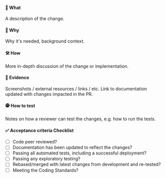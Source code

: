 <!--
Please use the Conventional Commits specification as PR Name/Title and for all commits

[Conventional Commits](https://www.conventionalcommits.org)

Example
```
<type>: <description> <optional: - work item number>

feat: repo base files
feat: repo base files - 949
```
-->

#### 📲 What

A description of the change.

<!--
If you have access, to link to the Azure Devops Ticket type `AB#{ID}` in this PR or commit message, 
e.g. Implements `AB#1228 - Link tickets to GitHub`
-->

#### 🤔 Why
		
Why it's needed, background context.
		
#### 🛠 How
		
More in-depth discussion of the change or implementation.

#### 👀 Evidence
		
Screenshots / external resources / links / etc.
Link to documentation updated with changes impacted in the PR.
		 
#### 🕵️ How to test

Notes on how a reviewer can test the changes, e.g. how to run the tests.

#### ✅ Acceptance criteria Checklist

- [ ] Code peer reviewed?
- [ ] Documentation has been updated to reflect the changes?
- [ ] Passing all automated tests, including a successful deployment?
- [ ] Passing any exploratory testing?
- [ ] Rebased/merged with latest changes from development and re-tested?
- [ ] Meeting the Coding Standards?
